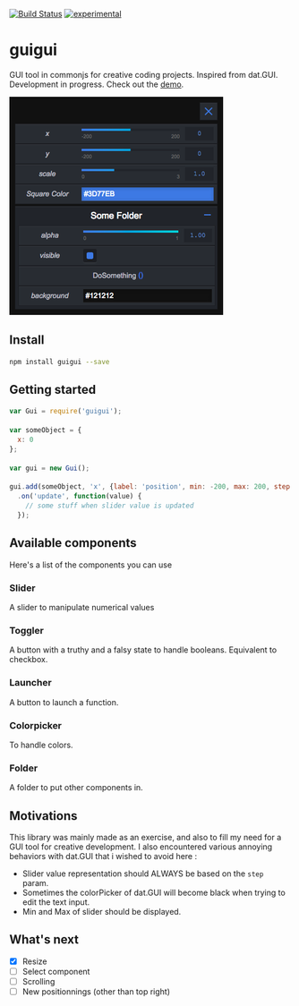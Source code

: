 [![Build Status](https://travis-ci.org/superguigui/guigui.svg?branch=master)](https://travis-ci.org/superguigui/guigui) [![experimental](http://badges.github.io/stability-badges/dist/experimental.svg)](http://github.com/badges/stability-badges)

# guigui

GUI tool in commonjs for creative coding projects.
Inspired from dat.GUI.
Development in progress.
Check out the [demo](https://superguigui.github.io/guigui).

![Snapshot](example/snapshot.png)


## Install
```bash
npm install guigui --save
```

## Getting started
```javascript
var Gui = require('guigui');

var someObject = {
  x: 0
};

var gui = new Gui();

gui.add(someObject, 'x', {label: 'position', min: -200, max: 200, step: 1})
  .on('update', function(value) {
    // some stuff when slider value is updated
  });
```

## Available components
Here's a list of the components you can use

### Slider
A slider to manipulate numerical values

### Toggler
A button with a truthy and a falsy state to handle booleans. Equivalent to checkbox.

### Launcher
A button to launch a function.

### Colorpicker
To handle colors.

### Folder
A folder to put other components in.


## Motivations
This library was mainly made as an exercise, and also to fill my need for a GUI tool for creative development.
I also encountered various annoying behaviors with dat.GUI that i wished to avoid here :
* Slider value representation should ALWAYS be based on the `step` param.
* Sometimes the colorPicker of dat.GUI will become black when trying to edit the text input.
* Min and Max of slider should be displayed.

## What's next
- [x] Resize
- [ ] Select component
- [ ] Scrolling
- [ ] New positionnings (other than top right)

